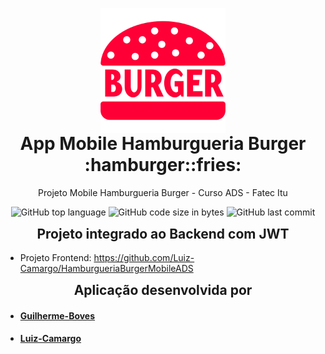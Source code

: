 <p align="center" style="margin-bottom: 0px !important;">
  <img width="200" src="src/resources/svg/2.svg" alt="Hamburgueria" align="center">
</p>
<h1 align="center" style="margin-top: 0px;">App Mobile Hamburgueria Burger :hamburger::fries:</h1>

<p align="center" >Projeto Mobile Hamburgueria Burger - Curso ADS - Fatec Itu</p>

<div align="center" >

<img alt="GitHub top language" src="https://img.shields.io/github/languages/top/Luiz-Camargo/HamburgueriaBurgerMobileADS?style=for-the-badge">
<img alt="GitHub code size in bytes" src="https://img.shields.io/github/languages/code-size/Luiz-Camargo/HamburgueriaBurgerMobileADS?color=gree&style=for-the-badge">
<img alt="GitHub last commit" src="https://img.shields.io/github/last-commit/Luiz-Camargo/HamburgueriaBurgerMobileADS?color=orange&style=for-the-badge">
</div>

<p align="center" style="margin-bottom: 0px !important;">
  <h2 align="center" style="margin-top: 0px;">Projeto integrado ao Backend com JWT</h2>
</p>

- Projeto Frontend: https://github.com/Luiz-Camargo/HamburgueriaBurgerMobileADS

<p align="center" style="margin-bottom: 0px !important;">
  <h2 align="center" style="margin-top: 0px;">Aplicação desenvolvida por</h2>
</p>

- #### [Guilherme-Boves](https://github.com/Guilherme-Boves)
- #### [Luiz-Camargo](https://github.com/Luiz-Camargo)

